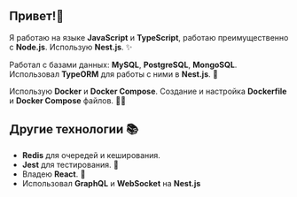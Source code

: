 ## Привет!👋

Я работаю на языке **JavaScript** и **TypeScript**, работаю преимущественно с **Node.js**. Использую **Nest.js**. ✨

Работал с базами данных: **MySQL**, **PostgreSQL**, **MongoSQL**. Использовал **TypeORM** для работы с ними в **Nest.js**. 💾

Использую **Docker** и **Docker Compose**. Создание и настройка **Dockerfile** и **Docker Compose** файлов. 🧗🏻

## Другие технологии 📚

-   **Redis** для очередей и кеширования.
-   **Jest** для тестирования. 🧪
-   Владею **React**. 🧠
-   Использовал **GraphQL** и **WebSocket** на **Nest.js**
